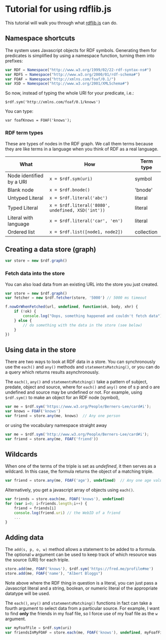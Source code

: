 # Tutorial for using rdflib.js

This tutorial will walk you through what [rdflib.js](https://github.com/linkeddata/rdflib.js) can do.

## Namespace shortcuts

The system uses Javascript objects for RDF symbols. Generating them for predicates is simplified by using a namespace function, turning them into prefixes:

```Javascript
var RDF = Namespace("http://www.w3.org/1999/02/22-rdf-syntax-ns#")
var RDFS = Namespace("http://www.w3.org/2000/01/rdf-schema#")
var FOAF = Namespace("http://xmlns.com/foaf/0.1/")
var XSD = Namespace("http://www.w3.org/2001/XMLSchema#")
```

So now, instead of typing the whole URI for your predicate, i.e.:

```
$rdf.sym('http://xmlns.com/foaf/0.1/knows')
```

You can type:

```
var foafKnows = FOAF('knows');
```

### RDF term types

These are types of nodes in the RDF graph. We call them terms because they are like terms in a language when you think of RDF as a real language.

| What | How | Term type |
|--------|------|--------|
| Node identified by a URI | `x = $rdf.sym(uri)` | symbol	|
| Blank node | `x = $rdf.bnode()` | 'bnode' |
| Untyped Literal | `x = $rdf.literal('abc')` | literal |
| Typed Literal | `x = $rdf.literal('8080', undefined, XSD('int'))` | literal |
| Literal with language | `x = $rdf.literal('car', 'en')` | literal |
| Ordered list | `x = $rdf.list([node1, node2])` | collection	|

## Creating a data store (graph)

```Javascript
var store = new $rdf.graph()
```

### Fetch data into the store

You can also load data from an existing URL into the store you just created.

```Javascript
var store = new $rdf.graph()
var fetcher = new $rdf.fetcher(store, '5000') // 5000 ms timeout

f.nowOrWhenFetched(url, undefined, function(ok, body, xhr) {
    if (!ok) {
        console.log("Oops, something happened and couldn't fetch data");
    } else {
        // do something with the data in the store (see below)
    }
})
```

## Using data in the store

There are two ways to look at RDF data in a store. You can synchronously use the `each()` and `any()` methods and `statementsMatching()`, or you can do a query which returns results asynchronously.

The `each()`, `any()` and `statementsMatching()` take a pattern of subject, predate, object and source, where for `each()` and `any()` one of s p and o are undefined and source may be undefined or not. For example, using `$rdf.sym()` to make an object for an RDF node (symbol),

```Javascript
var me = $rdf.sym('https://www.w3.org/People/Berners-Lee/card#i');
var knows = FOAF('knows')
var friend = store.any(me, knows)  // Any one person 
```

or using the vocabulary namespace straight away

```Javascript
var me = $rdf.sym('http://www.w3.org/People/Berners-Lee/card#i');
var friend = store.any(me, FOAF('friend'))
```

## Wildcards

When one of the terms of the triple is set as *undefined*, it then serves as a wildcard. In this case, the formula returns the object of a matching triple. 

```Javascript
var friend = store.any(me, FOAF('age'), undefined)  // Any one age value
```

Alternatively, you get a javascript array of objects using `each()`.

```Javascript
var friends = store.each(me, FOAF('knows'), undefined)
for (var i=0; i<friends.length;i++) {
    friend = friends[i]
    console.log(friend.uri) // the WebID of a friend
    ...
}
```

## Adding data

The `add(s, p, o, w)` method allows a statement to be added to a formula. The optional `w` argument can be used to keep track of which resource was the source (URI) for each triple.

```Javascript
store.add(me, FOAF('knows'), $rdf.sym('https://fred.me/profile#me')
store.add(me, FOAF('name'), "Albert Bloggs")
```
 
Note above where the RDF thing in question is a literal, you can just pass a Javascript literal and a string, boolean, or numeric literal of the appropriate datatype will be used.

The `each()`, `any()` and `statementsMatching()` functions in fact can take a fourth argument to select data from a particular source. For example, I want to find **only** the friends in my foaf file, so I force use of my foaf file as the `w` argument.

```Javascript
var myFoafFile = $rdf.sym(uri)
var friendsInMyFOAF = store.each(me, FOAF('knows'), undefined, myFoafFile)
```
